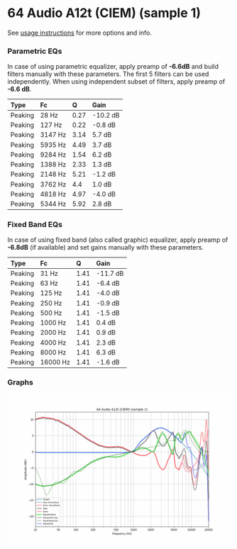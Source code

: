 # 64 Audio A12t (CIEM) (sample 1)
See [usage instructions](https://github.com/jaakkopasanen/AutoEq#usage) for more options and info.

### Parametric EQs
In case of using parametric equalizer, apply preamp of **-6.6dB** and build filters manually
with these parameters. The first 5 filters can be used independently.
When using independent subset of filters, apply preamp of **-6.6 dB**.

| Type    | Fc      |    Q | Gain     |
|:--------|:--------|:-----|:---------|
| Peaking | 28 Hz   | 0.27 | -10.2 dB |
| Peaking | 127 Hz  | 0.22 | -0.8 dB  |
| Peaking | 3147 Hz | 3.14 | 5.7 dB   |
| Peaking | 5935 Hz | 4.49 | 3.7 dB   |
| Peaking | 9284 Hz | 1.54 | 6.2 dB   |
| Peaking | 1388 Hz | 2.33 | 1.3 dB   |
| Peaking | 2148 Hz | 5.21 | -1.2 dB  |
| Peaking | 3762 Hz | 4.4  | 1.0 dB   |
| Peaking | 4818 Hz | 4.97 | -4.0 dB  |
| Peaking | 5344 Hz | 5.92 | 2.8 dB   |

### Fixed Band EQs
In case of using fixed band (also called graphic) equalizer, apply preamp of **-6.8dB**
(if available) and set gains manually with these parameters.

| Type    | Fc       |    Q | Gain     |
|:--------|:---------|:-----|:---------|
| Peaking | 31 Hz    | 1.41 | -11.7 dB |
| Peaking | 63 Hz    | 1.41 | -6.4 dB  |
| Peaking | 125 Hz   | 1.41 | -4.0 dB  |
| Peaking | 250 Hz   | 1.41 | -0.9 dB  |
| Peaking | 500 Hz   | 1.41 | -1.5 dB  |
| Peaking | 1000 Hz  | 1.41 | 0.4 dB   |
| Peaking | 2000 Hz  | 1.41 | 0.9 dB   |
| Peaking | 4000 Hz  | 1.41 | 2.3 dB   |
| Peaking | 8000 Hz  | 1.41 | 6.3 dB   |
| Peaking | 16000 Hz | 1.41 | -1.6 dB  |

### Graphs
![](./64%20Audio%20A12t%20(CIEM)%20(sample%201).png)
